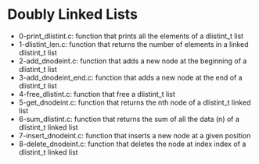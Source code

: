 # Doubly Linked Lists
* 0-print_dlistint.c: function that prints all the elements of a dlistint_t list
* 1-dlistint_len.c: function that returns the number of elements in a linked dlistint_t list
* 2-add_dnodeint.c: function that adds a new node at the beginning of a dlistint_t list
* 3-add_dnodeint_end.c: function that adds a new node at the end of a dlistint_t list
* 4-free_dlistint.c: function that free a dlistint_t list
* 5-get_dnodeint.c: function that returns the nth node of a dlistint_t linked list
* 6-sum_dlistint.c: function that returns the sum of all the data (n) of a dlistint_t linked list
* 7-insert_dnodeint.c: function that inserts a new node at a given position
* 8-delete_dnodeint.c: function that deletes the node at index index of a dlistint_t linked list


